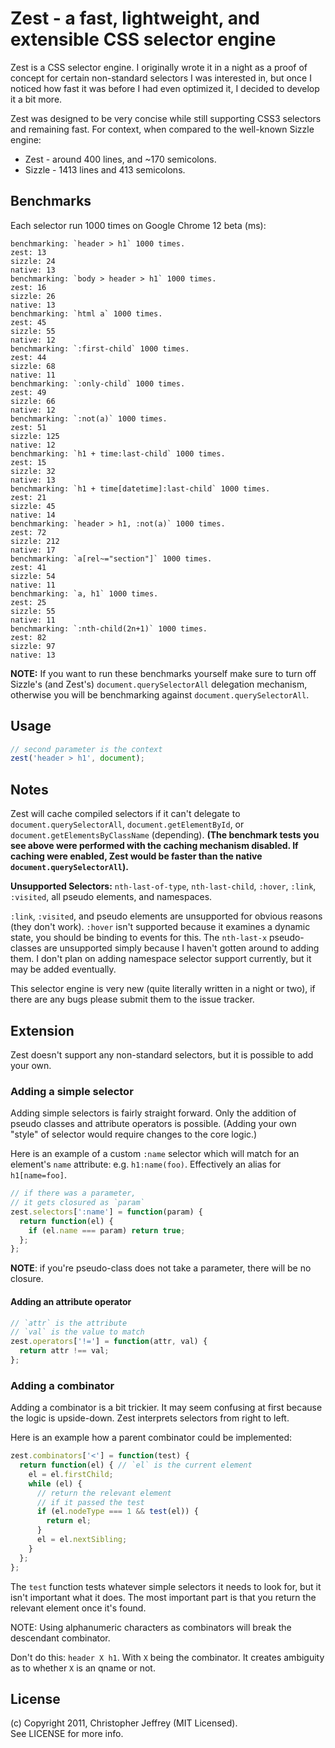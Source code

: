 # Zest - a fast, lightweight, and extensible CSS selector engine

Zest is a CSS selector engine. I originally wrote it in a night as a proof of 
concept for certain non-standard selectors I was interested in, but once I 
noticed how fast it was before I had even optimized it, I decided to develop it 
a bit more.

Zest was designed to be very concise while still supporting CSS3 selectors 
and remaining fast. For context, when compared to the well-known Sizzle engine: 

- Zest - around 400 lines, and ~170 semicolons.
- Sizzle - 1413 lines and 413 semicolons.

## Benchmarks

Each selector run 1000 times on Google Chrome 12 beta (ms):

    benchmarking: `header > h1` 1000 times.
    zest: 13
    sizzle: 24
    native: 13
    benchmarking: `body > header > h1` 1000 times.
    zest: 16
    sizzle: 26
    native: 13
    benchmarking: `html a` 1000 times.
    zest: 45
    sizzle: 55
    native: 12
    benchmarking: `:first-child` 1000 times.
    zest: 44
    sizzle: 68
    native: 11
    benchmarking: `:only-child` 1000 times.
    zest: 49
    sizzle: 66
    native: 12
    benchmarking: `:not(a)` 1000 times.
    zest: 51
    sizzle: 125
    native: 12
    benchmarking: `h1 + time:last-child` 1000 times.
    zest: 15
    sizzle: 32
    native: 13
    benchmarking: `h1 + time[datetime]:last-child` 1000 times.
    zest: 21
    sizzle: 45
    native: 14
    benchmarking: `header > h1, :not(a)` 1000 times.
    zest: 72
    sizzle: 212
    native: 17
    benchmarking: `a[rel~="section"]` 1000 times.
    zest: 41
    sizzle: 54
    native: 11
    benchmarking: `a, h1` 1000 times.
    zest: 25
    sizzle: 55
    native: 11
    benchmarking: `:nth-child(2n+1)` 1000 times.
    zest: 82
    sizzle: 97
    native: 13

__NOTE:__ If you want to run these benchmarks yourself make sure to turn off 
Sizzle's (and Zest's) `document.querySelectorAll` delegation mechanism, 
otherwise you will be benchmarking against `document.querySelectorAll`.

## Usage

``` js
// second parameter is the context
zest('header > h1', document); 
```

## Notes

Zest will cache compiled selectors if it can't delegate to 
`document.querySelectorAll`, `document.getElementById`, or 
`document.getElementsByClassName` (depending). __(The benchmark tests you see 
above were performed with the caching mechanism disabled. If caching were 
enabled, Zest would be faster than the native `document.querySelectorAll`).__

__Unsupported Selectors:__ `nth-last-of-type`, `nth-last-child`, `:hover`, 
`:link`, `:visited`, all pseudo elements, and namespaces.

`:link`, `:visited`, and pseudo elements are unsupported for obvious reasons 
(they don't work). `:hover` isn't supported because it examines a dynamic state, 
you should be binding to events for this. The `nth-last-x` pseudo-classes are 
unsupported simply because I haven't gotten around to adding them. I don't 
plan on adding namespace selector support currently, but it may be added 
eventually.

This selector engine is very new (quite literally written in a night or two), 
if there are any bugs please submit them to the issue tracker. 

## Extension

Zest doesn't support any non-standard selectors, but it is possible to add your 
own.

### Adding a simple selector

Adding simple selectors is fairly straight forward. Only the addition of pseudo 
classes and attribute operators is possible. (Adding your own "style" of 
selector would require changes to the core logic.)

Here is an example of a custom `:name` selector which will match for an 
element's `name` attribute: e.g. `h1:name(foo)`. Effectively an alias 
for `h1[name=foo]`.

``` js
// if there was a parameter, 
// it gets closured as `param`
zest.selectors[':name'] = function(param) {
  return function(el) {
    if (el.name === param) return true;
  };
};
```

__NOTE__: if you're pseudo-class does not take a parameter, there will be no 
closure.

#### Adding an attribute operator

``` js
// `attr` is the attribute
// `val` is the value to match
zest.operators['!='] = function(attr, val) {
  return attr !== val;
};
```

### Adding a combinator

Adding a combinator is a bit trickier. It may seem confusing at first because
the logic is upside-down. Zest interprets selectors from right to left. 

Here is an example how a parent combinator could be implemented:

``` js
zest.combinators['<'] = function(test) {
  return function(el) { // `el` is the current element
    el = el.firstChild;
    while (el) {
      // return the relevant element
      // if it passed the test
      if (el.nodeType === 1 && test(el)) {
        return el;
      }
      el = el.nextSibling;
    }
  };
};
```

The `test` function tests whatever simple selectors it needs to look for, but 
it isn't important what it does. The most important part is that you return 
the relevant element once it's found.

NOTE: Using alphanumeric characters as combinators will break the descendant 
combinator.

Don't do this: `header X h1`. With `X` being the combinator. 
It creates ambiguity as to whether `X` is an qname or not.

## License

(c) Copyright 2011, Christopher Jeffrey (MIT Licensed).  
See LICENSE for more info.